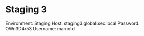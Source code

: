 # Staging 3

Environment: Staging
Host: staging3.global.sec.local
Password: OWn3D4r53
Username: marnold